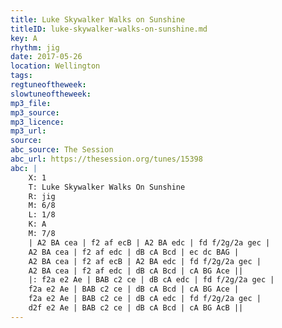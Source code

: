 ```yaml
---
title: Luke Skywalker Walks on Sunshine
titleID: luke-skywalker-walks-on-sunshine.md
key: A
rhythm: jig
date: 2017-05-26
location: Wellington
tags:
regtuneoftheweek:
slowtuneoftheweek:
mp3_file:
mp3_source:
mp3_licence:
mp3_url:
source:
abc_source: The Session
abc_url: https://thesession.org/tunes/15398
abc: |
    X: 1
    T: Luke Skywalker Walks On Sunshine
    R: jig
    M: 6/8
    L: 1/8
    K: A
    M: 7/8
    | A2 BA cea | f2 af ecB | A2 BA edc | fd f/2g/2a gec |
    A2 BA cea | f2 af edc | dB cA Bcd | ec dc BAG |
    A2 BA cea | f2 af ecB | A2 BA edc | fd f/2g/2a gec |
    A2 BA cea | f2 af edc | dB cA Bcd | cA BG Ace ||
    |: f2a e2 Ae | BAB c2 ce | dB cA edc | fd f/2g/2a gec |
    f2a e2 Ae | BAB c2 ce | dB cA Bcd | cA BG Ace |
    f2a e2 Ae | BAB c2 ce | dB cA edc | fd f/2g/2a gec |
    d2f e2 Ae | BAB c2 ce | dB cA Bcd | cA BG AcB ||
---
```

